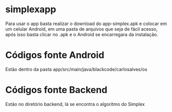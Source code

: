 # simplexapp

Para usar o app basta realizar o download do app-simplex.apk e colocar em um celular Android, em uma pasta de arquivos que seja de fácil acesso,
após isso basta clicar no .apk e o Android se encarregara da instalação.

# Códigos fonte Android

Estão dentro da pasta app/src/main/java/blackcode/carlosalves/os

# Códigos fonte Backend

Estão no diretório backend, lá se encontra o algoritmo do Simplex
